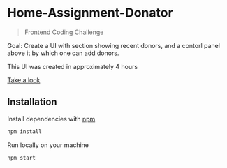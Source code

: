 # Home-Assignment-Donator

> Frontend Coding Challenge 

Goal: Create a UI with section showing recent donors, and a contorl panel above it by which one can add donors.

This UI was created in approximately 4 hours

[Take a look](https://vinodev.github.io/Home-Assignment-Donator)

## Installation
Install dependencies with [npm](https://www.npmjs.com/)

```bash
npm install
```
Run locally on your machine

```bash
npm start
```
